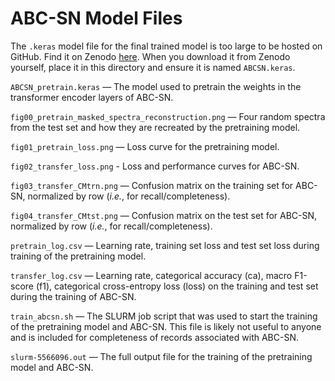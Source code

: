 # ABC-SN Model Files

The `.keras` model file for the final trained model is too large to be hosted on GitHub. Find it on Zenodo [here]([url](https://zenodo.org/records/16620817)). When you download it from Zenodo yourself, place it in this directory and ensure it is named `ABCSN.keras`.

`ABCSN_pretrain.keras` — The model used to pretrain the weights in the transformer encoder layers of ABC-SN.

`fig00_pretrain_masked_spectra_reconstruction.png` — Four random spectra from the test set and how they are recreated by the pretraining model.

`fig01_pretrain_loss.png` — Loss curve for the pretraining model.

`fig02_transfer_loss.png` - Loss and performance curves for ABC-SN.

`fig03_transfer_CMtrn.png` — Confusion matrix on the training set for ABC-SN, normalized by row (_i.e._, for recall/completeness).

`fig04_transfer_CMtst.png` — Confusion matrix on the test set for ABC-SN, normalized by row (_i.e._, for recall/completeness).

`pretrain_log.csv` — Learning rate, training set loss and test set loss during training of the pretraining model.

`transfer_log.csv` — Learning rate, categorical accuracy (ca), macro F1-score (f1), categorical cross-entropy loss (loss) on the training and test set during the training of ABC-SN.

`train_abcsn.sh` — The SLURM job script that was used to start the training of the pretraining model and ABC-SN. This file is likely not useful to anyone and is included for completeness of records associated with ABC-SN.

`slurm-5566096.out` — The full output file for the training of the pretraining model and ABC-SN.
